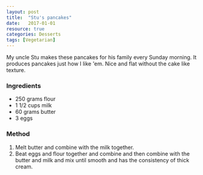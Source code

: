 ```yaml
---
layout: post
title:  "Stu's pancakes"
date:   2017-01-01
resource: true
categories: Desserts
tags: [Vegetarian]
---
```



My uncle Stu makes these pancakes for his family every Sunday morning. It produces pancakes just how I like 'em. Nice and flat without the cake like texture.

### Ingredients
* 250 grams flour
* 1 1/2 cups milk
* 60 grams butter 
* 3 eggs


### Method
1. Melt butter and combine with the milk together.
2. Beat eggs and flour together and combine and then combine with the butter and milk and mix until smooth and has the consistency of thick cream. 


